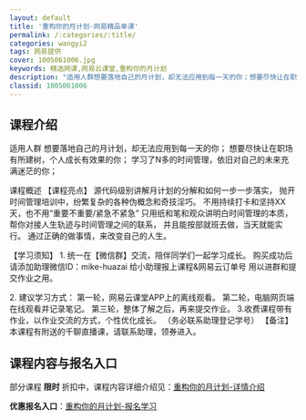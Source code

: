 ```yaml
---
layout: default
title: '重构你的月计划-网易精品单课'
permalink: /:categories/:title/
categories: wangyi2
tags: 网易提供
cover: 1005061006.jpg
keywords: 精选网课,网易云课堂,重构你的月计划
description: "适用人群想要落地自己的月计划，却无法应用到每一天的你；想要尽快让在职场有所建树，个人成长有效果的你；学习了N多的时间管理，依旧对自己的未来充满迷茫的你；课程概述【课程亮点】源代码级别讲解月计"
classid: 1005061006
---
```


## 课程介绍

适用人群
想要落地自己的月计划，却无法应用到每一天的你；
想要尽快让在职场有所建树，个人成长有效果的你；
学习了N多的时间管理，依旧对自己的未来充满迷茫的你；

课程概述
【课程亮点】
源代码级别讲解月计划的分解和如何一步一步落实，
抛开时间管理培训中，纷繁复杂的各种伪概念和奇技淫巧。
不用持续打卡和坚持XX天，也不用“重要不重要/紧急不紧急”
只用纸和笔和观众讲明白时间管理的本质，
帮你对接人生轨迹与时间管理之间的联系，
并且能按部就班去做，当天就能实行。
通过正确的做事情，来改变自己的人生。

【学习须知】
1. 统一在【微信群】交流，陪伴同学们一起学习成长。
购买成功后请添加助理微信ID：mike-huazai
给小助理报上课程&网易云订单号
用以进群和提交作业之用。

2. 建议学习方式：
第一轮，网易云课堂APP上的离线观看。
第二轮，电脑网页端在线观看并记录笔记。
第三轮，整体了解之后，再来提交作业。
3.收费课程带有作业，以作业交流的方式，个性优化成长。
（务必联系助理登记学号）
【备注】
本课程有附送的千聊直播课，请联系助理，领券进入。

## 课程内容与报名入口

部分课程 **限时** 折扣中，课程内容详细介绍见：[重构你的月计划-详情介绍](https://study.163.com/course/introduction/1005061006.htm?share=1&shareId=1025206652&utm_campaign=share&utm_medium=iphoneShare&utm_source=&utm_u=1025206652)

**优惠报名入口**：[重构你的月计划-报名学习](https://study.163.com/course/introduction/1005061006.htm?share=1&shareId=1025206652&utm_campaign=share&utm_medium=iphoneShare&utm_source=&utm_u=1025206652)

